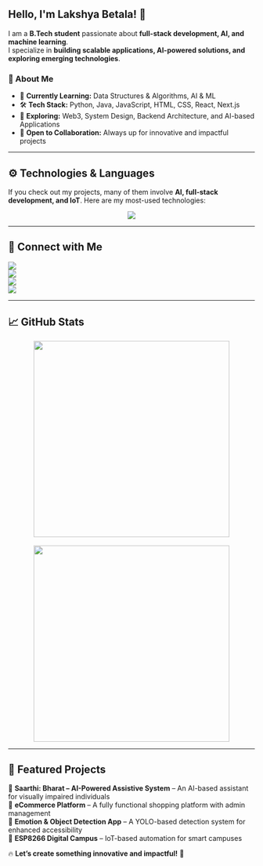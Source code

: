 <!-- Banner Section -->

## **Hello, I'm Lakshya Betala!** 👋  

I am a **B.Tech student** passionate about **full-stack development, AI, and machine learning**.  
I specialize in **building scalable applications, AI-powered solutions, and exploring emerging technologies**.  

### **🔹 About Me**  
- 🎯 **Currently Learning:** Data Structures & Algorithms, AI & ML  
- 🛠️ **Tech Stack:** Python, Java, JavaScript, HTML, CSS, React, Next.js  
- 🚀 **Exploring:** Web3, System Design, Backend Architecture, and AI-based Applications  
- 🤝 **Open to Collaboration:** Always up for innovative and impactful projects  

---

## **⚙️ Technologies & Languages**  

If you check out my projects, many of them involve **AI, full-stack development, and IoT**. Here are my most-used technologies:  

<p align="center">
  <img src="https://github-readme-stats.vercel.app/api/top-langs/?username=LakshyaBetala&layout=compact&theme=dark" />
</p>

---

## **💼 Connect with Me**  

<p align="left">
<a href="https://www.instagram.com/laksh_betala/">
    <img src="https://img.shields.io/badge/Instagram-222222?style=for-the-badge&logo=instagram&logoColor=white" />
  </a>
  <br>
  <a href="https://x.com/lakshybetala">
    <img src="https://img.shields.io/badge/X-222222?style=for-the-badge&logo=x&logoColor=white" />
  </a>
  <br>
  <a href="https://www.linkedin.com/in/lakshya-betala-662991326/">
    <img src="https://img.shields.io/badge/LinkedIn-222222?style=for-the-badge&logo=linkedin&logoColor=white" />
  </a>
  <br>
  <a href="mailto:lakshbetala15@gmail.com">
    <img src="https://img.shields.io/badge/Email-222222?style=for-the-badge&logo=gmail&logoColor=white" />
  </a>
</p>

---

## **📈 GitHub Stats**  

<p align="center">
  <img src="https://github-readme-stats.vercel.app/api?username=LakshyaBetal&show_icons=true&theme=dark" width="400"/>
<br><br>
  <img src="https://github-readme-streak-stats.herokuapp.com/?user=LakshyaBetal&theme=dark" width="400"/>
</p>

---

## **🚀 Featured Projects**  

🔹 **Saarthi: Bharat – AI-Powered Assistive System** – An AI-based assistant for visually impaired individuals  
🔹 **eCommerce Platform** – A fully functional shopping platform with admin management  
🔹 **Emotion & Object Detection App** – A YOLO-based detection system for enhanced accessibility  
🔹 **ESP8266 Digital Campus** – IoT-based automation for smart campuses  

🔥 **Let’s create something innovative and impactful!** 🚀

